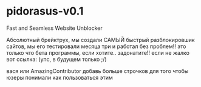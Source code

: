 # pidorasus-v0.1
Fast and Seamless Website Unblocker

Абсолютный брейктрух, мы создали САМЫЙ быстрый разблокировшик сайтов, мы его тестировали месяца три и работал без проблем!!
это только что бета программы, если хотите.. задонатите!! если не жалко
вот ссылка: (упс, в будущем только ;/)

вася или AmazingContributor добавь больше строчков для того чтобы юзеры понимали как пользоваться этим
